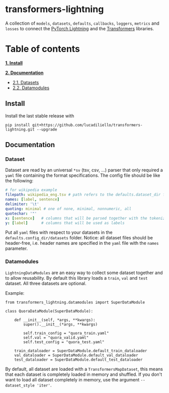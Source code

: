 # transformers-lightning

A collection of `models`, `datasets`, `defaults`, `callbacks`, `loggers`, `metrics` and `losses` to connect the [PyTorch Lightning](https://pytorch-lightning.readthedocs.io/en/stable/lightning-module.html) and the [Transformers](https://huggingface.co/transformers/) libraries.


# Table of contents
**[1. Install](#install)**

**[2. Documentation](#doc)**
  
  * [2.1. Datasets](#datasets)
  * [2.2. Datamodules](#datamodules)


<a name="install"></a>
## Install
Install the last stable release with
```
pip install git+https://github.com/lucadiliello/transformers-lightning.git --upgrade
```


<a name="doc"></a>
## Documentation

<a name="dataset"></a>
### Dataset

Dataset are read by an universal `*sv` (tsv, csv, ...) parser that only required a `yaml` file containing the format specifications.
The config file should be like the following:
```yaml
# for wikipedia example
filepath: wikipedia_eng.tsv # path refers to the defaults.dataset_dir folder
names: [label, sentence]
delimiter: '\t'
quoting: minimal # one of none, minimal, nonnumeric, all
quotechar: '"'
x: [sentence]   # columns that will be parsed together with the tokenizer
y: [label]      # columns that will be used as labels
```
Put all `yaml` files with respect to your datasets in the `defaults.config_dir/datasets` folder.
Notice: all dataset files should be header-free, i.e. header names are specified in the `yaml` file with the `names` parameter.


<a name="datamodules"></a>
### Datamodules

`LightningDataModules` are an easy way to collect some dataset together and to allow reusability.
By default this library loads a `train`, `val` and `test` dataset. All three datasets are optional.

Example:
```
from transformers_lightning.datamodules import SuperDataModule

class QuoraDataModule(SuperDataModule):

    def __init__(self, *args, **kwargs):
        super().__init__(*args, **kwargs)

        self.train_config = "quora_train.yaml"
        self.val = "quora_valid.yaml"
        self.test_config = "quora_test.yaml"

    train_dataloader = SuperDataModule.default_train_dataloader
    val_dataloader = SuperDataModule.default_val_dataloader
    test_dataloader = SuperDataModule.default_test_dataloader
```

By default, all dataset are loaded with a `TransformersMapDataset`, this means that each dataset is
completely loaded in memory and shuffled. If you don't want to load all dataset completely in memory,
use the argument `--dataset_style 'iter'`.